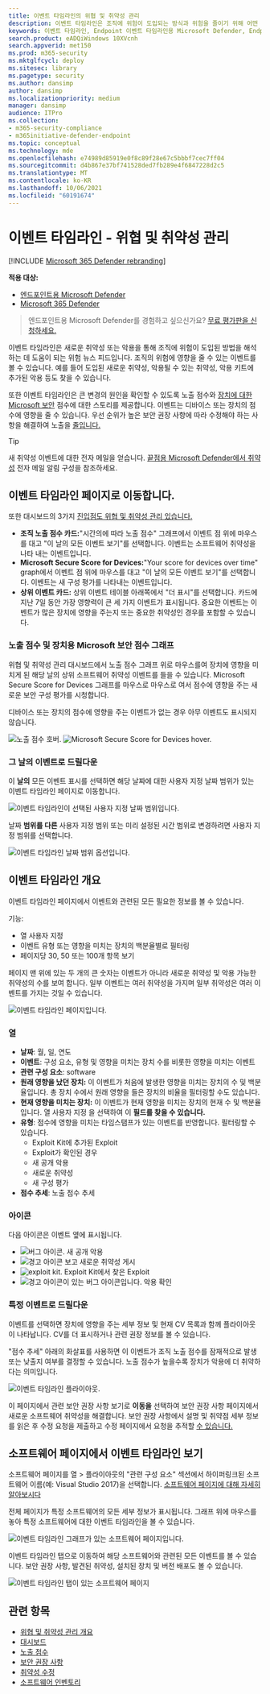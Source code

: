 ```yaml
---
title: 이벤트 타임라인의 위협 및 취약성 관리
description: 이벤트 타임라인은 조직에 위험이 도입되는 방식과 위험을 줄이기 위해 어떤 완화가 발생 하는지 해석하는 데 도움이 되는 위험 뉴스 피드입니다.
keywords: 이벤트 타임라인, Endpoint 이벤트 타임라인용 Microsoft Defender, Endpoint tvm 이벤트 타임라인용 Microsoft Defender, 위협 및 취약성 관리, 끝점용 Microsoft Defender
search.product: eADQiWindows 10XVcnh
search.appverid: met150
ms.prod: m365-security
ms.mktglfcycl: deploy
ms.sitesec: library
ms.pagetype: security
ms.author: dansimp
author: dansimp
ms.localizationpriority: medium
manager: dansimp
audience: ITPro
ms.collection:
- m365-security-compliance
- m365initiative-defender-endpoint
ms.topic: conceptual
ms.technology: mde
ms.openlocfilehash: e74989d85919e0f8c89f28e67c5bbbf7cec7ff04
ms.sourcegitcommit: d4b867e37bf741528ded7fb289e4f6847228d2c5
ms.translationtype: MT
ms.contentlocale: ko-KR
ms.lasthandoff: 10/06/2021
ms.locfileid: "60191674"
---
```

# <a name="event-timeline---threat-and-vulnerability-management"></a>이벤트 타임라인 - 위협 및 취약성 관리

[!INCLUDE [Microsoft 365 Defender rebranding](../../includes/microsoft-defender.md)]


**적용 대상:**
- [엔드포인트용 Microsoft Defender](https://go.microsoft.com/fwlink/?linkid=2154037)
- [Microsoft 365 Defender](https://go.microsoft.com/fwlink/?linkid=2118804)

> 엔드포인트용 Microsoft Defender를 경험하고 싶으신가요? [무료 평가판을 신청하세요.](https://signup.microsoft.com/create-account/signup?products=7f379fee-c4f9-4278-b0a1-e4c8c2fcdf7e&ru=https://aka.ms/MDEp2OpenTrial?ocid=docs-wdatp-portaloverview-abovefoldlink)

이벤트 타임라인은 새로운 취약성 또는 악용을 통해 조직에 위험이 도입된 방법을 해석하는 데 도움이 되는 위험 뉴스 피드입니다. 조직의 위험에 영향을 줄 수 있는 이벤트를 볼 수 있습니다. 예를 들어 도입된 새로운 취약성, 악용될 수 있는 취약성, 악용 키트에 추가된 악용 등도 찾을 수 있습니다.

또한 이벤트 타임라인은 큰 [](tvm-exposure-score.md) 변경의 원인을 확인할 수 있도록 노출 점수와 [장치에 대한 Microsoft 보안](tvm-microsoft-secure-score-devices.md) 점수에 대한 스토리를 제공합니다. 이벤트는 디바이스 또는 장치의 점수에 영향을 줄 수 있습니다. 우선 순위가 높은 보안 권장 사항에 따라 수정해야 하는 사항을 해결하여 노출을 [줄입니다.](tvm-security-recommendation.md)

> [!TIP]
> 새 취약성 이벤트에 대한 전자 메일을 얻습니다. [끝점용 Microsoft Defender에서 취약성](configure-vulnerability-email-notifications.md) 전자 메일 알림 구성을 참조하세요.

## <a name="navigate-to-the-event-timeline-page"></a>이벤트 타임라인 페이지로 이동합니다.

또한 대시보드의 3가지 [진입점도 위협 및 취약성 관리 있습니다.](tvm-dashboard-insights.md)

- **조직 노출 점수 카드:**"시간의에 따라 노출 점수" 그래프에서 이벤트 점 위에 마우스를 대고 "이 날의 모든 이벤트 보기"를 선택합니다. 이벤트는 소프트웨어 취약성을 나타 내는 이벤트입니다.
- **Microsoft Secure Score for Devices:**"Your score for devices over time" graph에서 이벤트 점 위에 마우스를 대고 "이 날의 모든 이벤트 보기"를 선택합니다. 이벤트는 새 구성 평가를 나타내는 이벤트입니다.
- **상위 이벤트 카드:** 상위 이벤트 테이블 아래쪽에서 "더 표시"를 선택합니다. 카드에 지난 7일 동안 가장 영향력이 큰 세 가지 이벤트가 표시됩니다. 중요한 이벤트는 이벤트가 많은 장치에 영향을 주는지 또는 중요한 취약성인 경우를 포함할 수 있습니다.

### <a name="exposure-score-and-microsoft-secure-score-for-devices-graphs"></a>노출 점수 및 장치용 Microsoft 보안 점수 그래프

위협 및 취약성 관리 대시보드에서 노출 점수 그래프 위로 마우스를여 장치에 영향을 미치게 된 해당 날의 상위 소프트웨어 취약성 이벤트를 들을 수 있습니다. Microsoft Secure Score for Devices 그래프를 마우스로 마우스로 여서 점수에 영향을 주는 새로운 보안 구성 평가를 시청합니다.

디바이스 또는 장치의 점수에 영향을 주는 이벤트가 없는 경우 아무 이벤트도 표시되지 않습니다.

![노출 점수 호버. ](images/tvm-event-timeline-exposure-score350.png) 
 ![ Microsoft Secure Score for Devices hover.](images/tvm-event-timeline-device-hover360.png)

### <a name="drill-down-to-events-from-that-day"></a>그 날의 이벤트로 드릴다운

이 **날의** 모든 이벤트 표시를 선택하면 해당 날짜에 대한 사용자 지정 날짜 범위가 있는 이벤트 타임라인 페이지로 이동합니다.

![이벤트 타임라인이 선택된 사용자 지정 날짜 범위입니다.](images/tvm-event-timeline-drilldown.png)

날짜 **범위를 다른** 사용자 지정 범위 또는 미리 설정된 시간 범위로 변경하려면 사용자 지정 범위를 선택합니다.

![이벤트 타임라인 날짜 범위 옵션입니다.](images/tvm-event-timeline-dates.png)

## <a name="event-timeline-overview"></a>이벤트 타임라인 개요

이벤트 타임라인 페이지에서 이벤트와 관련된 모든 필요한 정보를 볼 수 있습니다.

기능:

- 열 사용자 지정
- 이벤트 유형 또는 영향을 미치는 장치의 백분율별로 필터링
- 페이지당 30, 50 또는 100개 항목 보기

페이지 맨 위에 있는 두 개의 큰 숫자는 이벤트가 아니라 새로운 취약성 및 악용 가능한 취약성의 수를 보여 합니다. 일부 이벤트는 여러 취약성을 가지며 일부 취약성은 여러 이벤트를 가지는 것일 수 있습니다.

![이벤트 타임라인 페이지입니다.](images/tvm-event-timeline-overview-mixed-type.png)

### <a name="columns"></a>열

- **날짜**: 월, 일, 연도
- **이벤트**: 구성 요소, 유형 및 영향을 미치는 장치 수를 비롯한 영향을 미치는 이벤트
- **관련 구성 요소**: software
- **원래 영향을 났던 장치:** 이 이벤트가 처음에 발생한 영향을 미치는 장치의 수 및 백분율입니다. 총 장치 수에서 원래 영향을 들은 장치의 비율을 필터링할 수도 있습니다.
- **현재 영향을 미치는 장치:** 이 이벤트가 현재 영향을 미치는 장치의 현재 수 및 백분율입니다. 열 사용자 지정 을 선택하여 이 **필드를 찾을 수 있습니다.**
- **유형**: 점수에 영향을 미치는 타임스탬프가 있는 이벤트를 반영합니다. 필터링할 수 있습니다.
  - Exploit Kit에 추가된 Exploit
  - Exploit가 확인된 경우
  - 새 공개 악용
  - 새로운 취약성
  - 새 구성 평가
- **점수 추세**: 노출 점수 추세

### <a name="icons"></a>아이콘

다음 아이콘은 이벤트 옆에 표시됩니다.

- ![버그 아이콘.](images/tvm-black-bug-icon.png) 새 공개 악용
- ![경고 아이콘 보고](images/report-warning-icon.png) 새로운 취약성 게시
- ![exploit kit.](images/bug-lightning-icon2.png) Exploit Kit에서 찾은 Exploit
- ![경고 아이콘이 있는 버그 아이콘입니다.](images/bug-caution-icon2.png) 악용 확인

### <a name="drill-down-to-a-specific-event"></a>특정 이벤트로 드릴다운

이벤트를 선택하면 장치에 영향을 주는 세부 정보 및 현재 CV 목록과 함께 플라이아웃이 나타납니다. CV를 더 표시하거나 관련 권장 정보를 볼 수 있습니다.

"점수 추세" 아래의 화살표를 사용하면 이 이벤트가 조직 노출 점수를 잠재적으로 발생 또는 낮출지 여부를 결정할 수 있습니다. 노출 점수가 높을수록 장치가 악용에 더 취약하다는 의미입니다.

![이벤트 타임라인 플라이아웃.](images/tvm-event-timeline-flyout500.png)

이 페이지에서 관련 보안 권장 사항 보기로 **이동을** 선택하여 보안 권장 사항 페이지에서 새로운 소프트웨어 취약성을 해결합니다. [](tvm-security-recommendation.md) 보안 권장 사항에서 설명 및 취약점 세부 정보를 읽은 후 수정 요청을 제출하고 수정 페이지에서 요청을 추적할 [수 있습니다.](tvm-remediation.md)

## <a name="view-event-timelines-in-software-pages"></a>소프트웨어 페이지에서 이벤트 타임라인 보기

소프트웨어 페이지를 열 > 플라이아웃의 "관련 구성 요소" 섹션에서 하이퍼링크된 소프트웨어 이름(예: Visual Studio 2017)을 선택합니다. [소프트웨어 페이지에 대해 자세히 알아보시다](tvm-software-inventory.md#software-pages)

전체 페이지가 특정 소프트웨어의 모든 세부 정보가 표시됩니다. 그래프 위에 마우스를 놓아 특정 소프트웨어에 대한 이벤트 타임라인을 볼 수 있습니다.

![이벤트 타임라인 그래프가 있는 소프트웨어 페이지입니다.](images/tvm-event-timeline-software2.png)

이벤트 타임라인 탭으로 이동하여 해당 소프트웨어와 관련된 모든 이벤트를 볼 수 있습니다. 보안 권장 사항, 발견된 취약성, 설치된 장치 및 버전 배포도 볼 수 있습니다.

![이벤트 타임라인 탭이 있는 소프트웨어 페이지](images/tvm-event-timeline-software-pages.png)

## <a name="related-topics"></a>관련 항목

- [위협 및 취약성 관리 개요](next-gen-threat-and-vuln-mgt.md)
- [대시보드](tvm-dashboard-insights.md)
- [노출 점수](tvm-exposure-score.md)
- [보안 권장 사항](tvm-security-recommendation.md)
- [취약성 수정](tvm-remediation.md)
- [소프트웨어 인벤토리](tvm-software-inventory.md)
